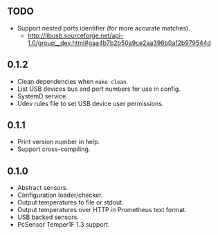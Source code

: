 TODO
----
- Support nested ports identifier (for more accurate matches).
  * http://libusb.sourceforge.net/api-1.0/group__dev.html#gaa4b7b2b50a9ce2aa396b0af2b979544d

0.1.2
-----
- Clean dependencies when `make clean`.
- List USB devices bus and port numbers for use in config.
- SystemD service.
- Udev rules file to set USB device user permissions.

0.1.1
-----
- Print version number in help.
- Support cross-compiling.

0.1.0
-----
- Abstract sensors.
- Configuration loader/checker.
- Output temperatures to file or stdout.
- Output temperatures over HTTP in Prometheus text format.
- USB backed sensors.
- PcSensor Temper1F 1.3 support.

